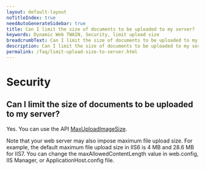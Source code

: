 ```yaml
---
layout: default-layout
noTitleIndex: true
needAutoGenerateSidebar: true
title: Can I limit the size of documents to be uploaded to my server?
keywords: Dynamic Web TWAIN, Security, limit upload size
breadcrumbText: Can I limit the size of documents to be uploaded to my server?
description: Can I limit the size of documents to be uploaded to my server?
permalink: /faq/limit-upload-size-to-server.html
---
```


# Security

## Can I limit the size of documents to be uploaded to my server?

Yes. You can use the API <a href="https://www.dynamsoft.com/web-twain/docs/info/api/WebTwain_IO.html?ver=latest#maxuploadimagesize" target="_blank">MaxUploadImageSize</a>.

Note that your web server may also impose maximum file upload size. For example, the default maximum file upload size in IIS6 is 4 MB and 28.6 MB for IIS7. You can change the maxAllowedContentLength value in web.config, IIS Manager, or ApplicationHost.config file.

